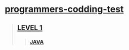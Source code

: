 [link-programmers-codding-test]: https://github.com/gogoma-code/programmers-codding-test
[link-level-1]: https://github.com/gogoma-code/programmers-codding-test/tree/main/LEVEL%201
[link-java]: https://github.com/gogoma-code/programmers-codding-test/tree/level1_java/LEVEL%201/JAVA

# [programmers-codding-test][link-programmers-codding-test]

> ## [LEVEL 1][link-level-1]
> > ### [JAVA][link-java]

